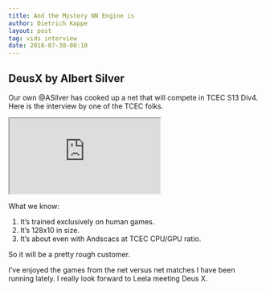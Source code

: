 ```yaml
---
title: And the Mystery NN Engine is
author: Dietrich Kappe
layout: post
tag: vids interview
date: 2018-07-30-00:10
---
```


## DeusX by Albert Silver

Our own @ASilver has cooked up a net that will compete in TCEC S13 Div4. Here is the interview by one of the TCEC folks.

<iframe width=“600” height=“450”
src="https://www.youtube.com/embed/CpjvvcfbdR4">
</iframe>

What we know:

1. It’s trained exclusively on human games.
2. It’s 128x10 in size.
3. It’s about even with Andscacs at TCEC CPU/GPU ratio.

So it will be a pretty rough customer. 

I’ve enjoyed the games from the net versus net matches I have been running lately. I really look forward to Leela meeting Deus X.
